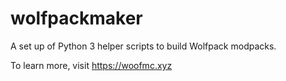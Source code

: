# wolfpackmaker

A set up of Python 3 helper scripts to build Wolfpack modpacks.

To learn more, visit https://woofmc.xyz

